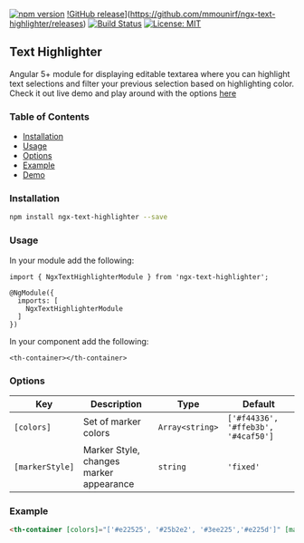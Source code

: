 [![npm version](https://badge.fury.io/js/ngx-text-highlighter.svg)](https://badge.fury.io/js/ngx-text-highlighter)
[!GitHub release](https://img.shields.io/github/release/qubyte/rubidium.svg)](https://github.com/mmounirf/ngx-text-highlighter/releases)
[![Build Status](https://travis-ci.org/mmounirf/ngx-text-highlighter.svg?branch=master)](https://travis-ci.org/mmounirf/ngx-text-highlighter)
[![License: MIT](https://img.shields.io/badge/License-MIT-yellow.svg)](https://opensource.org/licenses/MIT)

## Text Highlighter

Angular 5+ module for displaying editable textarea where you can highlight text selections and filter your previous selection based on highlighting color. Check it out live demo and play around with the options [here](https://mmounirf.github.io/ngx-text-highlighter/)

### Table of Contents

* [Installation](#installation)
* [Usage](#usage)
* [Options](#options)
* [Example](#example)
* [Demo](https://mmounirf.github.io/ngx-text-highlighter/)

### Installation

```bash
npm install ngx-text-highlighter --save
```

### Usage

In your module add the following:
```
import { NgxTextHighlighterModule } from 'ngx-text-highlighter';

@NgModule({
  imports: [
    NgxTextHighlighterModule
  ]
})
```

In your component add the following:
```
<th-container></th-container>
```

### Options

| Key | Description | Type | Default |
| ----- | ----- | ----- | ----- |
| ```[colors]``` | Set of marker colors | ```Array<string>``` | ```['#f44336', '#ffeb3b', '#4caf50']``` |
| ```[markerStyle]``` | Marker Style, changes marker appearance | ```string``` | ```'fixed'```

### Example

```html
<th-container [colors]="['#e22525', '#25b2e2', '#3ee225','#e225d']" [markerStyle]="'float'"></th-container>
```

